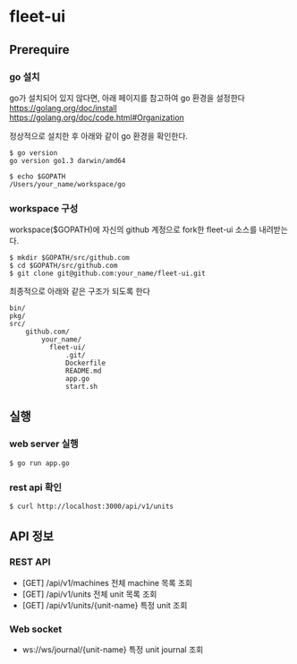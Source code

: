 fleet-ui
========

## Prerequire

### go 설치

go가 설치되어 있지 않다면, 아래 페이지를 참고하여 go 환경을 설정한다
https://golang.org/doc/install
https://golang.org/doc/code.html#Organization

정상적으로 설치한 후 아래와 같이 go 환경을 확인한다.

```
$ go version
go version go1.3 darwin/amd64
```

```
$ echo $GOPATH
/Users/your_name/workspace/go
```

### workspace 구성

workspace($GOPATH)에 자신의 github 계정으로 fork한 fleet-ui 소스를 내려받는다.

```
$ mkdir $GOPATH/src/github.com
$ cd $GOPATH/src/github.com
$ git clone git@github.com:your_name/fleet-ui.git
```

최종적으로 아래와 같은 구조가 되도록 한다
```
bin/
pkg/
src/
    github.com/
        your_name/
          fleet-ui/
              .git/
              Dockerfile
              README.md
              app.go
              start.sh
```

## 실행

### web server 실행

```
$ go run app.go
```

### rest api 확인

```
$ curl http://localhost:3000/api/v1/units
```

## API 정보

### REST API

- [GET] /api/v1/machines
전체  machine 목록 조회
- [GET] /api/v1/units
전체  unit 목록 조회
- [GET] /api/v1/units/{unit-name}
특정 unit 조회

### Web socket

- ws://ws/journal/{unit-name}
특정 unit journal 조회
